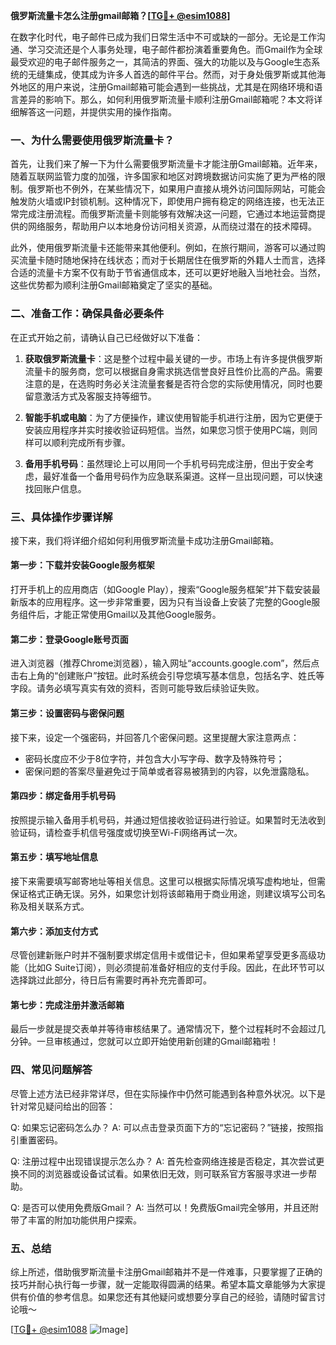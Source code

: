 **俄罗斯流量卡怎么注册gmail邮箱？[[TG💪+ @esim1088](https://t.me/s/esim1088)]**

在数字化时代，电子邮件已成为我们日常生活中不可或缺的一部分。无论是工作沟通、学习交流还是个人事务处理，电子邮件都扮演着重要角色。而Gmail作为全球最受欢迎的电子邮件服务之一，其简洁的界面、强大的功能以及与Google生态系统的无缝集成，使其成为许多人首选的邮件平台。然而，对于身处俄罗斯或其他海外地区的用户来说，注册Gmail邮箱可能会遇到一些挑战，尤其是在网络环境和语言差异的影响下。那么，如何利用俄罗斯流量卡顺利注册Gmail邮箱呢？本文将详细解答这一问题，并提供实用的操作指南。

### 一、为什么需要使用俄罗斯流量卡？

首先，让我们来了解一下为什么需要俄罗斯流量卡才能注册Gmail邮箱。近年来，随着互联网监管力度的加强，许多国家和地区对跨境数据访问实施了更为严格的限制。俄罗斯也不例外，在某些情况下，如果用户直接从境外访问国际网站，可能会触发防火墙或IP封锁机制。这种情况下，即使用户拥有稳定的网络连接，也无法正常完成注册流程。而俄罗斯流量卡则能够有效解决这一问题，它通过本地运营商提供的网络服务，帮助用户以本地身份访问相关资源，从而绕过潜在的技术障碍。

此外，使用俄罗斯流量卡还能带来其他便利。例如，在旅行期间，游客可以通过购买流量卡随时随地保持在线状态；而对于长期居住在俄罗斯的外籍人士而言，选择合适的流量卡方案不仅有助于节省通信成本，还可以更好地融入当地社会。当然，这些优势都为顺利注册Gmail邮箱奠定了坚实的基础。

### 二、准备工作：确保具备必要条件

在正式开始之前，请确认自己已经做好以下准备：

1. **获取俄罗斯流量卡**：这是整个过程中最关键的一步。市场上有许多提供俄罗斯流量卡的服务商，您可以根据自身需求挑选信誉良好且性价比高的产品。需要注意的是，在选购时务必关注流量套餐是否符合您的实际使用情况，同时也要留意激活方式及客服支持等细节。
   
2. **智能手机或电脑**：为了方便操作，建议使用智能手机进行注册，因为它更便于安装应用程序并实时接收验证码短信。当然，如果您习惯于使用PC端，则同样可以顺利完成所有步骤。

3. **备用手机号码**：虽然理论上可以用同一个手机号码完成注册，但出于安全考虑，最好准备一个备用号码作为应急联系渠道。这样一旦出现问题，可以快速找回账户信息。

### 三、具体操作步骤详解

接下来，我们将详细介绍如何利用俄罗斯流量卡成功注册Gmail邮箱。

#### 第一步：下载并安装Google服务框架

打开手机上的应用商店（如Google Play），搜索“Google服务框架”并下载安装最新版本的应用程序。这一步非常重要，因为只有当设备上安装了完整的Google服务组件后，才能正常使用Gmail以及其他Google服务。

#### 第二步：登录Google账号页面

进入浏览器（推荐Chrome浏览器），输入网址“accounts.google.com”，然后点击右上角的“创建账户”按钮。此时系统会引导您填写基本信息，包括名字、姓氏等字段。请务必填写真实有效的资料，否则可能导致后续验证失败。

#### 第三步：设置密码与密保问题

接下来，设定一个强密码，并回答几个密保问题。这里提醒大家注意两点：
- 密码长度应不少于8位字符，并包含大小写字母、数字及特殊符号；
- 密保问题的答案尽量避免过于简单或者容易被猜到的内容，以免泄露隐私。

#### 第四步：绑定备用手机号码

按照提示输入备用手机号码，并通过短信接收验证码进行验证。如果暂时无法收到验证码，请检查手机信号强度或切换至Wi-Fi网络再试一次。

#### 第五步：填写地址信息

接下来需要填写邮寄地址等相关信息。这里可以根据实际情况填写虚构地址，但需保证格式正确无误。另外，如果您计划将该邮箱用于商业用途，则建议填写公司名称及相关联系方式。

#### 第六步：添加支付方式

尽管创建新账户时并不强制要求绑定信用卡或借记卡，但如果希望享受更多高级功能（比如G Suite订阅），则必须提前准备好相应的支付手段。因此，在此环节可以选择跳过此部分，待日后有需要时再补充完善即可。

#### 第七步：完成注册并激活邮箱

最后一步就是提交表单并等待审核结果了。通常情况下，整个过程耗时不会超过几分钟。一旦审核通过，您就可以立即开始使用新创建的Gmail邮箱啦！

### 四、常见问题解答

尽管上述方法已经非常详尽，但在实际操作中仍然可能遇到各种意外状况。以下是针对常见疑问给出的回答：

Q: 如果忘记密码怎么办？
A: 可以点击登录页面下方的“忘记密码？”链接，按照指引重置密码。

Q: 注册过程中出现错误提示怎么办？
A: 首先检查网络连接是否稳定，其次尝试更换不同的浏览器或设备试试看。如果依旧无效，则可联系官方客服寻求进一步帮助。

Q: 是否可以使用免费版Gmail？
A: 当然可以！免费版Gmail完全够用，并且还附带了丰富的附加功能供用户探索。

### 五、总结

综上所述，借助俄罗斯流量卡注册Gmail邮箱并不是一件难事，只要掌握了正确的技巧并耐心执行每一步骤，就一定能取得圆满的结果。希望本篇文章能够为大家提供有价值的参考信息。如果您还有其他疑问或想要分享自己的经验，请随时留言讨论哦～

[[TG💪+ @esim1088](https://t.me/s/esim1088) ![Image](https://i.postimg.cc/4NQfJmqS/Snipaste-2025-05-13-00-14-12.png)]